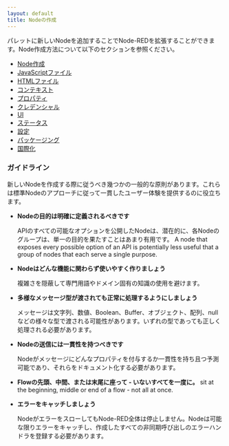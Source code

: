 ```yaml
---
layout: default
title: Nodeの作成
---
```


パレットに新しいNodeを追加することでNode-REDを拡張することができます。Node作成方法について以下のセクションを参照ください。

 - [Node作成](first-node.html)
 - [JavaScriptファイル](node-js.html)
 - [HTMLファイル](node-html.html)
 - [コンテキスト](context.html)
 - [プロパティ](properties.html)
 - [クレデンシャル](credentials.html)
 - [UI](appearance.html)
 - [ステータス](status.html)
 - [設定](config-nodes.html)
 - [パッケージング](packaging.html)
 - [国際化](i18n.html)

### ガイドライン

新しいNodeを作成する際に従うべき幾つかの一般的な原則があります。これらは標準Nodeのアプローチに従って一貫したユーザー体験を提供するのに役立ちます。

- **Nodeの目的は明確に定義されるべきです**

   APIのすべての可能なオプションを公開したNodeは、潜在的に、各Nodeのグループは、単一の目的を果たすことはあまり有用です。
   A node that exposes every possible option of an API is potentially less useful that a group of nodes that each serve a single purpose.

- **Nodeはどんな機能に関わらず使いやすく作りましょう**

   複雑さを隠蔽して専門用語やドメイン固有の知識の使用を避けます。

- **多様なメッセージ型が渡されても正常に処理するようにしましょう**

   メッセージは文字列、数値、Boolean、Buffer、オブジェクト、配列、nullなどの様々な型で渡される可能性があります。いずれの型であっても正しく処理される必要があります。

- **Nodeの送信には一貫性を持つべきです**

   Nodeがメッセージにどんなプロパティを付与するか一貫性を持ち且つ予測可能であり、それらをドキュメント化する必要があります。

- **Flowの先頭、中間、または末尾に座って - いないすべてを一度に。**
  sit at the beginning, middle or end of a flow - not all at once.

- **エラーをキャッチしましょう**

   NodeがエラーをスローしてもNode-RED全体は停止しません。Nodeは可能な限りエラーをキャッチし、作成したすべての非同期呼び出しのエラーハンドラを登録する必要があります。
